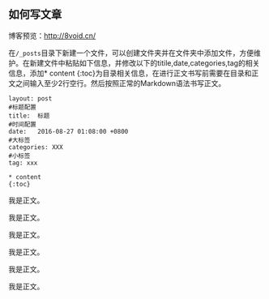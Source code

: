 
## 如何写文章

博客预览：<http://8void.cn/>

在`/_posts`目录下新建一个文件，可以创建文件夹并在文件夹中添加文件，方便维护。在新建文件中粘贴如下信息，并修改以下的titile,date,categories,tag的相关信息，添加* content {:toc}为目录相关信息，在进行正文书写前需要在目录和正文之间输入至少2行空行。然后按照正常的Markdown语法书写正文。

```
layout: post
#标题配置
title:  标题
#时间配置
date:   2016-08-27 01:08:00 +0800
#大标签
categories: XXX
#小标签
tag: xxx

* content
{:toc}
```

我是正文。

我是正文。

我是正文。

我是正文。

我是正文。

我是正文。
